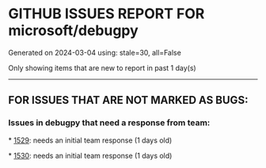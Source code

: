 
# GITHUB ISSUES REPORT FOR microsoft/debugpy


Generated on 2024-03-04 using: stale=30, all=False


Only showing items that are new to report in past 1 day(s)


---

## FOR ISSUES THAT ARE NOT MARKED AS BUGS:


### Issues in debugpy that need a response from team:


\* [1529](https://github.com/microsoft/debugpy/issues/1529 "api to retrieve debugpy endpoint and access token?"): needs an initial team response (1 days old)

\* [1530](https://github.com/microsoft/debugpy/issues/1530 "Easy Post Mortem Function"): needs an initial team response (1 days old)
